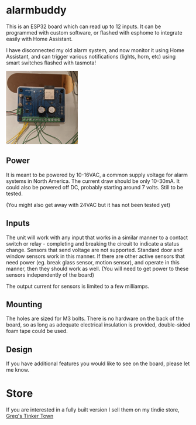 # alarmbuddy
This is an ESP32 board which can read up to 12 inputs. It can be programmed with custom software, or flashed with esphome to integrate easily with Home Assistant.

I have disconnected my old alarm system, and now monitor it using Home Assistant, and can trigger various notifications (lights, horn, etc) using smart switches flashed with tasmota!

<img src="https://github.com/gcormier/alarmbuddy/blob/master/docs/alarmbuddy_closeup.png?raw=true" height="200px" /> 

## Power
It is meant to be powered by 10-16VAC, a common supply voltage for alarm systems in North America. The current draw should be only 10-30mA. It could also be powered off DC, probably starting around 7 volts. Still to be tested.

(You might also get away with 24VAC but it has not been tested yet)

## Inputs
The unit will work with any input that works in a similar manner to a contact switch or relay - completing and breaking the circuit to indicate a status change. Sensors that send voltage are not supported. Standard door and window sensors work in this manner. If there are other active sensors that need power (eg. break glass sensor, motion sensor), and operate in this manner, then they should work as well. (You will need to get power to these sensors independently of the board)

The output current for sensors is limited to a few milliamps.

## Mounting
The holes are sized for M3 bolts. There is no hardware on the back of the board, so as long as adequate electrical insulation is provided, double-sided foam tape could be used.

## Design
If you have additional features you would like to see on the board, please let me know.

# Store
If you are interested in a fully built version I sell them on my tindie store, <a href="https://www.tindie.com/products/gcormier/alarmbuddy/">Greg's Tinker Town</a>

